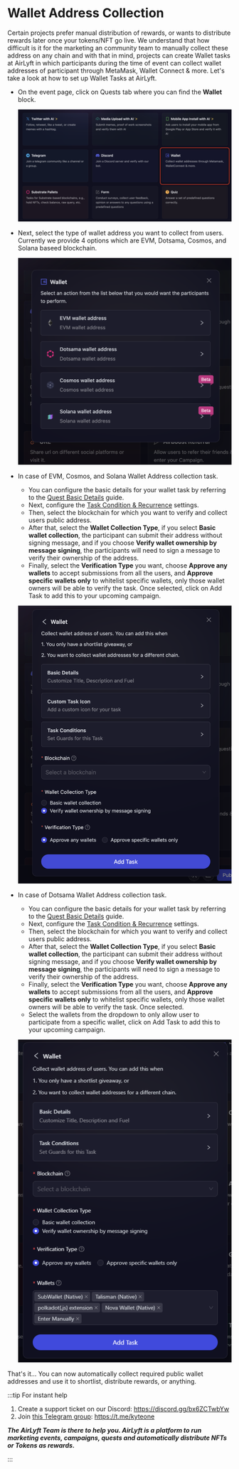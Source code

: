 # Wallet Address Collection

Certain projects prefer manual distribution of rewards, or wants to distribute rewards later once your tokens/NFT go live. We understand that how difficult is it for the marketing an community team to manually collect these address on any chain and with that in mind, projects can create Wallet tasks at AirLyft in which participants during the time of event can collect wallet addresses of participant through MetaMask, Wallet Connect & more. Let's take a look at how to set up Wallet Tasks at AirLyft.

- On the event page, click on Quests tab where you can find the **Wallet** block.

  ![Wallet Task Main](../../images/WalletTaskMain.png)

- Next, select the type of wallet address you want to collect from users. Currently we provide 4 options which are EVM, Dotsama, Cosmos, and Solana baseed blockchain.

  ![Wallet Task Options](../../images/WalletTaskOptions.png)

- In case of EVM, Cosmos, and Solana Wallet Address collection task. 
    - You can configure the basic details for your wallet task by referring to the [Quest Basic Details](../quest-basic-details.md) guide. 
    - Next, configure the [Task Condition & Recurrence](../task-condition-and-recurrence.md) settings. 
    - Then, select the blockchain for which you want to verify and collect users public address. 
    - After that, select the **Wallet Collection Type**, if you select **Basic wallet collection**, the participant can submit their address without signing message, and if you choose **Verify wallet ownership by message signing**, the participants will need to sign a message to verify their ownership of the address.
    - Finally, select the **Verification Type** you want, choose **Approve any wallets** to accept submissions from all the users, and **Approve specific wallets only** to whitelist specific wallets, only those wallet owners will be able to verify the task. Once selected, click on Add Task to add this to your upcoming campaign.

  ![EVM, Cosmos, and Solana Wallet Task Details](../../images/WalletTaskDetails.png)

- In case of Dotsama Wallet Address collection task. 
    - You can configure the basic details for your wallet task by referring to the [Quest Basic Details](../quest-basic-details.md) guide. 
    - Next, configure the [Task Condition & Recurrence](../task-condition-and-recurrence.md) settings. 
    - Then, select the blockchain for which you want to verify and collect users public address. 
    - After that, select the **Wallet Collection Type**, if you select **Basic wallet collection**, the participant can submit their address without signing message, and if you choose **Verify wallet ownership by message signing**, the participants will need to sign a message to verify their ownership of the address.
    - Finally, select the **Verification Type** you want, choose **Approve any wallets** to accept submissions from all the users, and **Approve specific wallets only** to whitelist specific wallets, only those wallet owners will be able to verify the task. Once selected.
    - Select the wallets from the dropdown to only allow user to participate from a specific wallet, click on Add Task to add this to your upcoming campaign.

  ![Dotsama Wallet Task Details](../../images/DotsamaWalletCollect.png)

That's it... You can now automatically collect required public wallet addresses and use it to shortlist, distribute rewards, or anything.

:::tip For instant help

1. Create a support ticket on our Discord: https://discord.gg/bx6ZCTwbYw
2. Join [this Telegram group](https://t.me/kyteone): https://t.me/kyteone

**_The AirLyft Team is there to help you. AirLyft is a platform to run marketing events, campaigns, quests and automatically distribute NFTs or Tokens as rewards._**

:::
